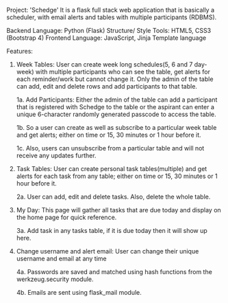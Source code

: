 Project: 'Schedge'
It is a flask full stack web application that is basically a scheduler, with email alerts and tables with multiple participants (RDBMS).

Backend Language: Python (Flask)
Structure/ Style Tools: HTML5, CSS3 (Bootstrap 4)
Frontend Language: JavaScript, Jinja Template language

Features:
1. Week Tables: 
User can create week long schedules(5, 6 and 7 day- week) with multiple participants who can see the table, get alerts for each reminder/work but cannot change it. Only the admin of the table can add, edit and delete rows and add participants to that table. 

    1a. Add Participants: Either the admin of the table can add a participant that is registered with Schedge to the table or the aspirant can enter a unique 6-character randomly generated passcode to access the table.

    1b. So a user can create as well as subscribe to a particular week table and get alerts; either on time or 15, 30 minutes or 1 hour before it.

    1c. Also, users can unsubscribe from a particular table and will not receive any updates further.

2. Task Tables:
User can create personal task tables(multiple) and get alerts for each task from any table; either on time or 15, 30 minutes or 1 hour before it.

    2a. User can add, edit and delete tasks. Also, delete the whole table.

3. My Day:
This page will gather all tasks that are due today and display on the home page for quick reference.

    3a. Add task in any tasks table, if it is due today then it will show up here.

4. Change username and alert email:
User can change their unique username and email at any time

    4a. Passwords are saved and matched using hash functions from the werkzeug.security module.

    4b. Emails are sent using flask_mail module.